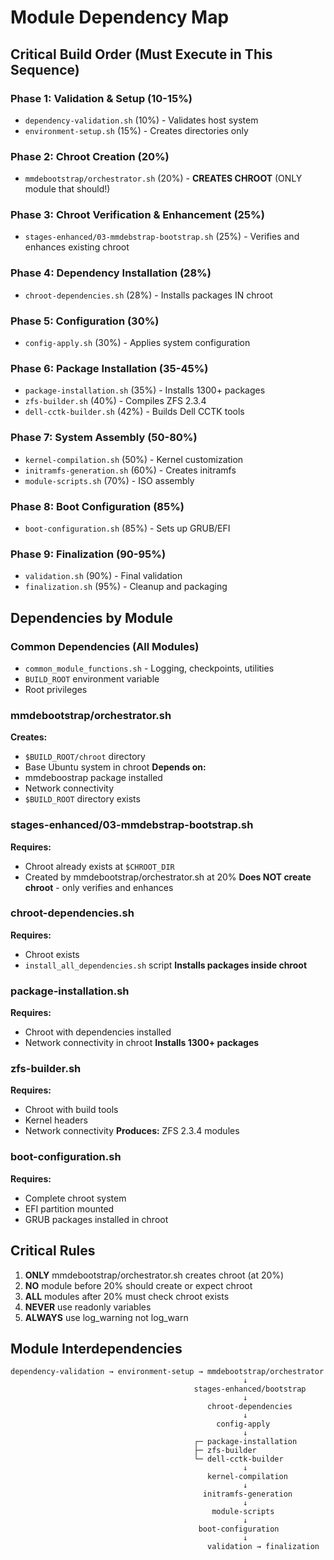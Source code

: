 # Module Dependency Map

## Critical Build Order (Must Execute in This Sequence)

### Phase 1: Validation & Setup (10-15%)
- `dependency-validation.sh` (10%) - Validates host system
- `environment-setup.sh` (15%) - Creates directories only

### Phase 2: Chroot Creation (20%)
- `mmdebootstrap/orchestrator.sh` (20%) - **CREATES CHROOT** (ONLY module that should!)

### Phase 3: Chroot Verification & Enhancement (25%)
- `stages-enhanced/03-mmdebstrap-bootstrap.sh` (25%) - Verifies and enhances existing chroot

### Phase 4: Dependency Installation (28%)
- `chroot-dependencies.sh` (28%) - Installs packages IN chroot

### Phase 5: Configuration (30%)
- `config-apply.sh` (30%) - Applies system configuration

### Phase 6: Package Installation (35-45%)
- `package-installation.sh` (35%) - Installs 1300+ packages
- `zfs-builder.sh` (40%) - Compiles ZFS 2.3.4
- `dell-cctk-builder.sh` (42%) - Builds Dell CCTK tools

### Phase 7: System Assembly (50-80%)
- `kernel-compilation.sh` (50%) - Kernel customization
- `initramfs-generation.sh` (60%) - Creates initramfs
- `module-scripts.sh` (70%) - ISO assembly

### Phase 8: Boot Configuration (85%)
- `boot-configuration.sh` (85%) - Sets up GRUB/EFI

### Phase 9: Finalization (90-95%)
- `validation.sh` (90%) - Final validation
- `finalization.sh` (95%) - Cleanup and packaging

## Dependencies by Module

### Common Dependencies (All Modules)
- `common_module_functions.sh` - Logging, checkpoints, utilities
- `BUILD_ROOT` environment variable
- Root privileges

### mmdebootstrap/orchestrator.sh
**Creates:** 
- `$BUILD_ROOT/chroot` directory
- Base Ubuntu system in chroot
**Depends on:**
- mmdeboostrap package installed
- Network connectivity
- `$BUILD_ROOT` directory exists

### stages-enhanced/03-mmdebstrap-bootstrap.sh
**Requires:**
- Chroot already exists at `$CHROOT_DIR`
- Created by mmdebootstrap/orchestrator.sh at 20%
**Does NOT create chroot** - only verifies and enhances

### chroot-dependencies.sh
**Requires:**
- Chroot exists
- `install_all_dependencies.sh` script
**Installs packages inside chroot**

### package-installation.sh
**Requires:**
- Chroot with dependencies installed
- Network connectivity in chroot
**Installs 1300+ packages**

### zfs-builder.sh
**Requires:**
- Chroot with build tools
- Kernel headers
- Network connectivity
**Produces:** ZFS 2.3.4 modules

### boot-configuration.sh
**Requires:**
- Complete chroot system
- EFI partition mounted
- GRUB packages installed in chroot

## Critical Rules

1. **ONLY** mmdebootstrap/orchestrator.sh creates chroot (at 20%)
2. **NO** module before 20% should create or expect chroot
3. **ALL** modules after 20% must check chroot exists
4. **NEVER** use readonly variables
5. **ALWAYS** use log_warning not log_warn

## Module Interdependencies

```
dependency-validation → environment-setup → mmdebootstrap/orchestrator
                                                    ↓
                                         stages-enhanced/bootstrap
                                                    ↓
                                            chroot-dependencies
                                                    ↓
                                              config-apply
                                                    ↓
                                         ┌─ package-installation
                                         ├─ zfs-builder
                                         └─ dell-cctk-builder
                                                    ↓
                                            kernel-compilation
                                                    ↓
                                           initramfs-generation
                                                    ↓
                                             module-scripts
                                                    ↓
                                          boot-configuration
                                                    ↓
                                            validation → finalization
```